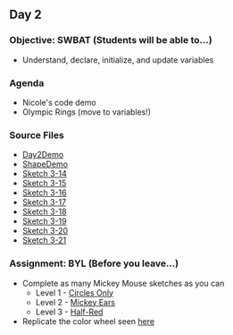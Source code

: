 ## Day 2

### Objective: SWBAT (Students will be able to...)
- Understand, declare, initialize, and update variables

### Agenda
- Nicole's code demo
- Olympic Rings (move to variables!)

### Source Files
- [Day2Demo](/source-code/Day2Demo.pde)
- [ShapeDemo](/source-code/ShapeDemo.pde)
- [Sketch 3-14](/source-code/Ex_03_14.pde)
- [Sketch 3-15](/source-code/Ex_03_15.pde)
- [Sketch 3-16](/source-code/Ex_03_16.pde)
- [Sketch 3-17](/source-code/Ex_03_17.pde)
- [Sketch 3-18](/source-code/Ex_03_18.pde)
- [Sketch 3-19](/source-code/Ex_03_19.pde)
- [Sketch 3-20](/source-code/Ex_03_20.pde)
- [Sketch 3-21](/source-code/Ex_03_21.pde)

### Assignment: BYL (Before you leave...)
- Complete as many Mickey Mouse sketches as you can
    - Level 1 - [Circles Only](/images/mickey.png)
    - Level 2 - [Mickey Ears](/images/mickey_ears.jpg)
    - Level 3 - [Half-Red](/images/mickey_red.jpg)
- Replicate the color wheel seen [here](/images/color_wheel.jpg)